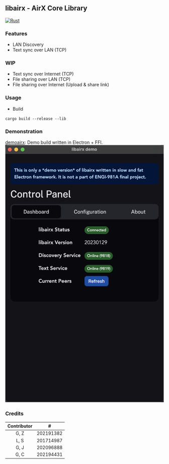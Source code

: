 ## libairx - AirX Core Library

[![Rust](https://github.com/hatsune-miku/libairx/actions/workflows/rust.yml/badge.svg)](https://github.com/hatsune-miku/libairx/actions/workflows/rust.yml)

### Features

- LAN Discovery
- Text sync over LAN (TCP)

### WIP

- Text sync over Internet (TCP)
- File sharing over LAN (TCP)
- File sharing over Internet (Upload & share link)

### Usage

- Build

```shell
cargo build --release --lib
```

### Demonstration

[demoairx](https://github.com/hatsune-miku/demoairx): Demo build written in Electron + FFI.
![](images/1.png)

### Credits

| Contributor |     #     |
|:-----------:|:---------:|
|    G, Z     | 202191382 |
|    L, S     | 201714987 |
|    G, J     | 202096888 |
|    G, C     | 202194431 |

